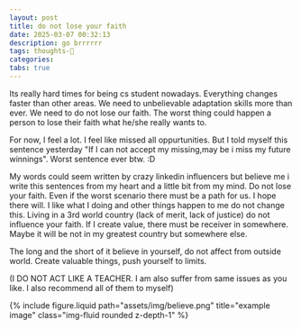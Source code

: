 ```yaml
---
layout: post
title: do not lose your faith
date: 2025-03-07 00:32:13
description: go brrrrrr
tags: thoughts-💭
categories:
tabs: true
---
```


Its really hard times for being cs student nowadays. Everything changes faster than other areas. We need to unbelievable adaptation skills more than ever. We need to do not lose our faith. The worst thing could happen a person to lose their faith what he/she really wants to. 

For now, I feel a lot. I feel like missed all oppurtunities. But I told myself this sentence yesterday "If I can not accept my missing,may be i miss my future winnings". Worst sentence ever btw. :D 

My words could seem written by crazy linkedin influencers but believe me i write this sentences from my heart and a little bit from my mind. Do not lose your faith. Even if the worst scenario there must be a path for us. I hope there will. I like what I doing and other things happen to me do not change this. Living in a 3rd world country (lack of merit, lack of justice) do not influence your faith. If I create value, there must be receiver in somewhere. Maybe it will be not in my greatest country but somewhere else. 

The long and the short of it believe in yourself, do not affect from outside world. Create valuable things, push yourself to limits.

(I DO NOT ACT LIKE A TEACHER. I am also suffer from same issues as you like. I also recommend all of them to myself)



<div class="row justify-content-sm-center">
    <div class="col-sm-8 mt-3 mt-md-0">
        {% include figure.liquid path="assets/img/believe.png" title="example image" class="img-fluid rounded z-depth-1" %}
    </div>
</div>

